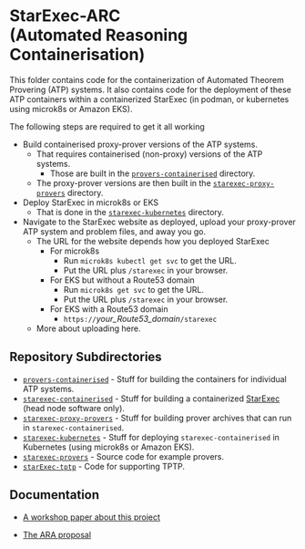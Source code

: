 # StarExec-ARC <BR>(Automated Reasoning Containerisation)

This folder contains code for the containerization of Automated Theorem Provering (ATP) systems. 
It also contains code for the deployment of these ATP containers within a containerized StarExec 
(in podman, or kubernetes using microk8s or Amazon EKS).

The following steps are required to get it all working
* Build containerised proxy-prover versions of the ATP systems.
  - That requires containerised (non-proxy) versions of the ATP systems.
    * Those are built in the [`provers-containerised`](provers-containerised) directory.
  - The proxy-prover versions are then built in the 
    [`starexec-proxy-provers`](starexec-proxy-provers) directory.
* Deploy StarExec in microk8s or EKS
  - That is done in the [`starexec-kubernetes`](starexec-kubernetes) directory.
* Navigate to the StarExec website as deployed, upload your proxy-prover ATP system and problem 
  files, and away you go.
  - The URL for the website depends how you deployed StarExec
    * For microk8s
      - Run `microk8s kubectl get svc` to get the URL.
      - Put the URL plus `/starexec` in your browser.
    * For EKS but without a Route53 domain
      - Run `microk8s get svc` to get the URL.
      - Put the URL plus `/starexec` in your browser.
    * For EKS with a Route53 domain
      - `https://`*your_Route53_domain*`/starexec`
  - More about uploading here.

## Repository Subdirectories

- [`provers-containerised`](provers-containerised/README.md) - 
  Stuff for building the containers for individual ATP systems.
- [`starexec-containerised`](starexec-containerised/README.md) - 
  Stuff for building a containerized 
  [StarExec](https://github.com/StarExecMiami/StarExec/) (head node software only).
- [`starexec-proxy-provers`](starexec-proxy-provers/README.md) - 
  Stuff for building prover archives that can run in `starexec-containerised`.
- [`starexec-kubernetes`](starexec-kubernetes/README.md) - 
  Stuff for deploying `starexec-containerised` in Kubernetes (using microk8s or Amazon EKS).
- [`starexec-provers`](starexec-provers/README.md) - Source code for example provers.
- [`starExec-tptp`](starexec-tptp/README.md) - Code for supporting TPTP.

## Documentation

- [A workshop paper about this project](https://www.eprover.org/EVENTS/IWIL-2024/IWIL-24-Preproceedings.pdf)

- [The ARA proposal](https://www.amazon.science/research-awards/recipients/geoffrey-sutcliffe)
